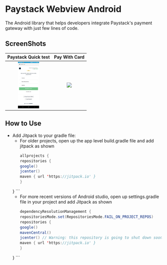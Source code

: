 # Paystack Webview Android
The Android library that helps developers integrate Paystack's payment gateway with just few lines of code.

## ScreenShots

Paystack Quick test  | Pay With Card  
 :-------------------------:|:-------------------------:
<img src="screenshots/paystack-webview-1.jpg" height="150"/>  |  <img src="paystack-webview-2.jpg" height="150"/>  |

## How to Use
- Add Jitpack to your gradle file:
    - For older projects, open up the app level build.gradle file and add jitpack as shown
      ``` java
      allprojects {
      repositories {
      google()
      jcenter()
      maven { url 'https://jitpack.io' }
      }
  }
      ```
    - For more recent versions of Android studio, open up settings.gradle file in your project and add Jitpack as shown
      ``` java
      dependencyResolutionManagement {
      repositoriesMode.set(RepositoriesMode.FAIL_ON_PROJECT_REPOS)
      repositories {
      google()
      mavenCentral()
      jcenter() // Warning: this repository is going to shut down soon
      maven { url 'https://jitpack.io' }
      }
  }
      ```